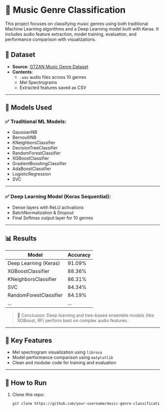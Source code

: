 # 🎵 Music Genre Classification

This project focuses on classifying music genres using both traditional Machine Learning algorithms and a Deep Learning model built with Keras. It includes audio feature extraction, model training, evaluation, and performance comparison with visualizations.

## 📁 Dataset

- **Source**: [GTZAN Music Genre Dataset](https://www.kaggle.com/datasets/andradaolteanu/gtzan-dataset-music-genre-classification)
- **Contents**:
  - `.wav` audio files across 10 genres
  - Mel Spectrograms
  - Extracted features saved as CSV
---
## 🧠 Models Used

### ✅ Traditional ML Models:
- GaussianNB
- BernoulliNB
- KNeighborsClassifier
- DecisionTreeClassifier
- RandomForestClassifier
- XGBoostClassifier
- GradientBoostingClassifier
- AdaBoostClassifier
- LogisticRegression
- SVC


---
### ✅ Deep Learning Model (Keras Sequential):
- Dense layers with ReLU activations
- BatchNormalization & Dropout
- Final Softmax output layer for 10 genres
---
## 📊 Results

| Model                   | Accuracy     |
|------------------------|--------------|
| Deep Learning (Keras)  | 91.09%       |
| XGBoostClassifier       | 88.36%       |
| KNeighborsClassifier    | 86.31%       |
| SVC                     | 84.34%       |
| RandomForestClassifier  | 84.19%       |
| ...                    | ...          |

> 📌 Conclusion: Deep learning and tree-based ensemble models (like XGBoost, RF) perform best on complex audio features.
---
## 📌 Key Features

- Mel spectrogram visualization using `librosa`
- Model performance comparison using `matplotlib`
- Clean and modular code for training and evaluation
---
## 🚀 How to Run

1. Clone this repo:
   ```bash
   git clone https://github.com/your-username/music-genre-classification.git
 
